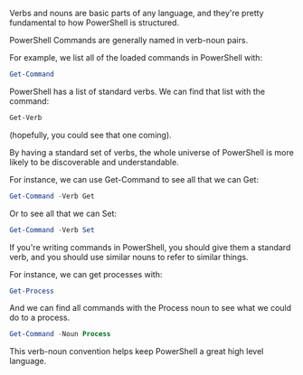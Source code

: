 Verbs and nouns are basic parts of any language, and they're pretty fundamental to how PowerShell is structured.

PowerShell Commands are generally named in verb-noun pairs.

For example, we list all of the loaded commands in PowerShell with:

~~~PowerShell
Get-Command
~~~

PowerShell has a list of standard verbs.  We can find that list with the command:

~~~PowerShell
Get-Verb
~~~

(hopefully, you could see that one coming).

By having a standard set of verbs, the whole universe of PowerShell is more likely to be discoverable and understandable.

For instance, we can use Get-Command to see all that we can Get:

~~~PowerShell
Get-Command -Verb Get
~~~

Or to see all that we can Set:

~~~PowerShell
Get-Command -Verb Set
~~~


If you're writing commands in PowerShell, you should give them a standard verb, and you should use similar nouns to refer to similar things.

For instance, we can get processes with:

~~~PowerShell
Get-Process
~~~

And we can find all commands with the Process noun to see what we could do to a process.

~~~PowerShell
Get-Command -Noun Process
~~~


This verb-noun convention helps keep PowerShell a great high level language.